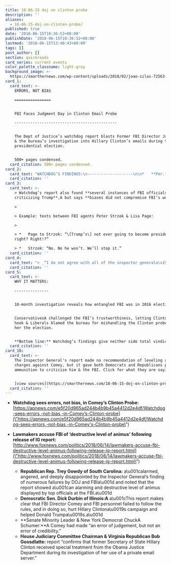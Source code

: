```yaml
---
title: 18.06.15 doj on clinton probe
description: ''
aliases:
  - 18-06-15-doj-on-clinton-probe/
published: true
date: '2018-06-15T10:36:52+00:00'
publishDate: '2018-06-15T10:36:52+00:00'
lastmod: '2018-06-15T13:40:43+00:00'
tags: []
post_author: []
section: quickreads
card_series: current events
color_palette_classname: light-gray
background_image: >-
  https://smarthernews.com/wp-content/uploads/2018/02/joao-silas-72563-unsplash-360x360.jpg
card_1:
  card_text: >-
    ERRORS, NOT BIAS

    ================


    FBI Faces Judgment Day in Clinton Email Probe

    ---------------------------------------------


    The Dept of Justice’s watchdog report blasts Former FBI Director James Comey
    & the bureau’s investigation into Hillary Clinton’s emails during the 2016
    presidential election.


    500+ pages condensed.
  card_citation: 500+ pages condensed.
card_2:
  card_text: "WATCHDOG’S FINDINGS:\n--------------------\n\n*   **Fmr.** **FBI Dir. James Comey was found a\x1Cinsubordinate”** in holding a 2016 news conf. announcing FBI would not recommend criminal charges in Clinton investigation.\n*   Criticized Comeya\x19s decision to notify Congress FBI was reopening Clinton email probe 9 days before election.\n*   Comey’s actions **“negatively impacted the perception of FBI.”**"
  card_citation: ''
card_3:
  card_text: >-
    > Watchdog’s report also found **several instances of FBI officials
    criticizing Trump**,A but says **biases did not compromise FBI’s work**.

    > 

    > Example: texts between FBI agents Peter Strzok & Lisa Page:

    > 

    > *   Page to Strzok: “\[Trump’s\] not ever going to become president,
    right? Right!?”

    > *   Strzok: “No. No he won’t. We’ll stop it.”
  card_citation: ''
card_4:
  card_text: "> _“I do not agree with all of the inspector generala\x19s conclusions, but I respect the work of his office and salute its professionalism.”_  \n> Fmr. FBI Dir. James Comey\n> \n> _“(Report) reaffirmed the president’s suspicions about Comey’s conduct and the political bias among some of the members of the FBI.”A_  \n> Press Secretary Sarah Sanders\n> \n> _“But my emails.”_  \n> Hillary Clinton tweet"
  card_citation: ''
card_5:
  card_text: >-
    WHY IT MATTERS:

    ---------------


    18-month investigation reveals how entangled FBI was in 2016 election.


    ConservativesA challenged the FBI’s trustworthiness, letting Clinton off the
    hook & Liberals blamed the bureau for mishandling the Clinton probe, costing
    her the election.


    **Bottom line:** Watchdog’s findings give neither side total vindication.
  card_citation: ''
card_10:
  card_text: >-
    The Inspector General's report made no recommendation of leveling any
    charges against Comey, but it gave both Democrats and Republicans plenty of
    ammunition to criticize him & the FBI. Click for what they are saying.


    [view sources](https://smarthernews.com/18-06-15-doj-on-clinton-probe/)
  card_citation: ''
---
```

*   **Watchdog sees errors, not bias, in Comey’s Clinton Probe:**  
    [https://apnews.com/e5f20d965ad244b4b9b45a4412d2e4df/Watchdog-sees-errors,-not-bias,-in-Comey’s-Clinton-probe](\"https://apnews.com/e5f20d965ad244b4b9b45a4412d2e4df/Watchdog-sees-errors,-not-bias,-in-Comey's-Clinton-probe\")
*   **Lawmakers accuse FBI of ‘destructive level of animus’ following release of IG report:**  
    [http://www.foxnews.com/politics/2018/06/14/lawmakers-accuse-fbi-destructive-level-animus-following-release-ig-report.html](\"http://www.foxnews.com/politics/2018/06/14/lawmakers-accuse-fbi-destructive-level-animus-following-release-ig-report.html\")
    
    *   **Republican Rep. Trey Gowdy of South Carolina:** a\\u001calarmed, angered, and deeply disappointed by the Inspector General’s finding of numerous failures by DOJ and FBIa\\u001d and noted that the report showed a\\u001can alarming and destructive level of animus displayed by top officials at the FBI.a\\u001d
    *   **Democratic Sen. Dick Durbin of Illinois:A** a\\u001cThis report makes clear that FBI Director Comey and FBI personnel failed to follow the rules, and in doing so, hurt Hillary Clintona\\u0019s campaign and helped Donald Trumpa\\u0019s.a\\u001d
    *   **Senate Minority Leader & New York Democrat ChuckA Schumer:**A Comey had made “an error of judgement, but not an error of credibility.”
    *   **House Judiciary Committee Chairman & Virginia Republican Bob Goosdlatte:** report “confirms that former Secretary of State Hillary Clinton received special treatment from the Obama Justice Department during its investigation of her use of a private email server.”